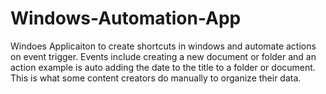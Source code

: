 # Windows-Automation-App

Windoes Applicaiton to create shortcuts in windows and automate actions on event trigger. Events include creating a new document or folder and an action example is auto adding the date to the title to a folder or document. This is what some content creators do manually to organize their data. 
